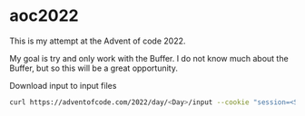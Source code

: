 # aoc2022

This is my attempt at the Advent of code 2022.

My goal is try and only work with the Buffer. I do not know much about the Buffer, but so this
will be a great opportunity.

Download input to input files

```bash
curl https://adventofcode.com/2022/day/<Day>/input --cookie "session=<Session> > ./src/input/<day>_input.txt"
```
